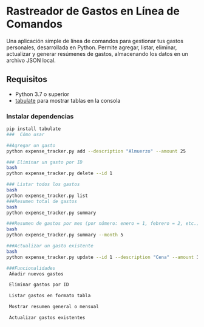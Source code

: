 # Rastreador de Gastos en Línea de Comandos

Una aplicación simple de línea de comandos para gestionar tus gastos personales, desarrollada en Python. Permite agregar, listar, eliminar, actualizar y generar resúmenes de gastos, almacenando los datos en un archivo JSON local.

## Requisitos

- Python 3.7 o superior
- [tabulate](https://pypi.org/project/tabulate/) para mostrar tablas en la consola

### Instalar dependencias

```bash
pip install tabulate
###  Cómo usar

##Agregar un gasto
python expense_tracker.py add --description "Almuerzo" --amount 25

### Eliminar un gasto por ID
bash
python expense_tracker.py delete --id 1

### Listar todos los gastos
bash
python expense_tracker.py list
###Resumen total de gastos
bash
python expense_tracker.py summary

###Resumen de gastos por mes (por número: enero = 1, febrero = 2, etc.)
bash
python expense_tracker.py summary --month 5

###Actualizar un gasto existente
bash
python expense_tracker.py update --id 1 --description "Cena" --amount 30

###Funcionalidades
 Añadir nuevos gastos

 Eliminar gastos por ID

 Listar gastos en formato tabla

 Mostrar resumen general o mensual

 Actualizar gastos existentes